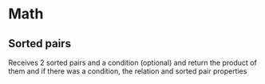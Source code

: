 # Math
## Sorted pairs
Receives 2 sorted pairs and a condition (optional) and return the product of them and if there was a condition, the relation and sorted pair properties

